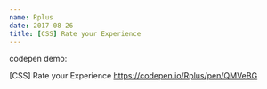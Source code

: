```yaml
---
name: Rplus
date: 2017-08-26
title: [CSS] Rate your Experience
---
```


codepen demo:

[CSS] Rate your Experience
https://codepen.io/Rplus/pen/QMVeBG
